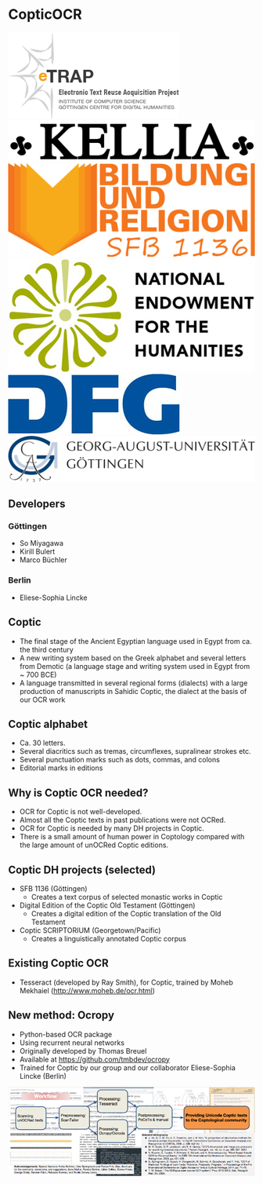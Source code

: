 # CopticOCR
![etrap](img/etrap_full.png "logo") ![kellia](img/kellia.png "logo") ![logo2](img/image02.png "logo") ![logo1](img/image01.jpg "logo") ![logo4](img/image04.jpg "logo") ![logo5](img/image05.jpg "logo")
## Developers
### Göttingen
- So Miyagawa
- Kirill Bulert
- Marco Büchler

### Berlin
- Eliese-Sophia Lincke

## Coptic
- The final stage of the Ancient Egyptian language used in Egypt from ca. the third century 
- A new writing system based on the Greek alphabet and several letters from Demotic (a language stage and writing system used in Egypt from ~ 700 BCE)
-  A language transmitted in several regional forms (dialects) with a large production of manuscripts in Sahidic Coptic, the dialect at the basis of our OCR work

## Coptic alphabet
- Ca. 30 letters.
- Several diacritics such as tremas, circumflexes, supralinear strokes etc. 
- Several punctuation marks such as dots, commas, and colons  
- Editorial marks in editions

## Why is Coptic OCR needed?

- OCR for Coptic is not well-developed.
- Almost all the Coptic texts in past publications were not OCRed. 
 -   OCR for Coptic is needed by many DH projects in Coptic.
 -   There is a small amount of human power in Coptology compared with the large amount of unOCRed Coptic editions.

## Coptic DH projects (selected)
 -   SFB 1136 (Göttingen) 
 	 -   Creates a text corpus of selected monastic works in Coptic 
 -   Digital Edition of the Coptic Old Testament (Göttingen) 
 	 -   Creates a digital edition of the Coptic translation of the Old Testament 
 -   Coptic SCRIPTORIUM (Georgetown/Pacific) 
 	 -   Creates a linguistically annotated Coptic corpus

## Existing Coptic OCR
 -   Tesseract (developed by Ray Smith), for Coptic, trained by Moheb Mekhaiel (http://www.moheb.de/ocr.html)

## New method: Ocropy
 -   Python-based OCR package 
 -   Using recurrent neural networks 
 -   Originally developed by Thomas Breuel 
 -   Available at https://github.com/tmbdev/ocropy 
 -   Trained for Coptic by our group and our collaborator Eliese-Sophia Lincke (Berlin)

![alt text](img/workflow.png "Workflow")
